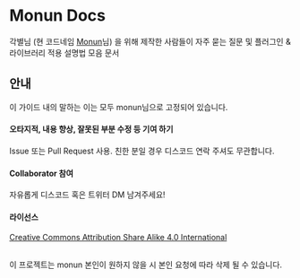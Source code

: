 # Monun Docs

각별님 (현 코드네임 [Monun](https://github.com/monun/)님) 을 위해 제작한 사람들이 자주 묻는 질문 및 플러그인 & 라이브러리 적용 설명법 모음 문서

## 안내

이 가이드 내의 말하는 이는 모두 monun님으로 고정되어 있습니다.

#### 오타지적, 내용 향상, 잘못된 부분 수정 등 기여 하기

Issue 또는 Pull Request 사용. 친한 분일 경우 디스코드 연락 주셔도 무관합니다.

#### Collaborator 참여

자유롭게 디스코드 혹은 트위터 DM 남겨주세요!

#### 라이선스

[Creative Commons Attribution Share Alike 4.0 International](https://github.com/qogusdn1017/monun-documentation-contribution/blob/main/LICENSE.md)

##

이 프로젝트는 monun 본인이 원하지 않을 시 본인 요청에 따라 삭제 될 수 있습니다.
